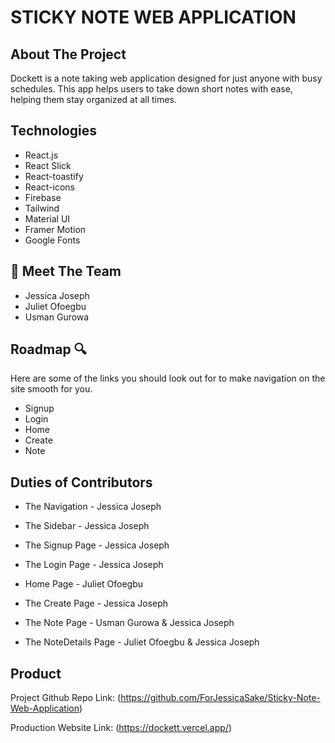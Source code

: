 # STICKY NOTE WEB APPLICATION

## About The Project 

Dockett is a note taking web application designed for just anyone with busy schedules. This app helps users to take down short notes with ease, helping them stay organized at all times. 

## Technologies 
- React.js
- React Slick
- React-toastify
- React-icons
- Firebase
- Tailwind
- Material UI
- Framer Motion
- Google Fonts

## 👋  Meet The Team

- Jessica Joseph
- Juliet Ofoegbu
- Usman Gurowa

## Roadmap 🔍
Here are some of the links you should look out for to make navigation on the site smooth for you. 

- Signup
- Login 
- Home
- Create
- Note

## Duties of Contributors 

- The Navigation - Jessica Joseph

- The Sidebar - Jessica Joseph

- The Signup Page - Jessica Joseph

- The Login Page - Jessica Joseph

- Home Page - Juliet Ofoegbu

- The Create Page - Jessica Joseph

- The Note Page - Usman Gurowa & Jessica Joseph

- The NoteDetails Page - Juliet Ofoegbu & Jessica Joseph

<!-- THE PRODUCT LINK -->

## Product 

Project Github Repo Link: (https://github.com/ForJessicaSake/Sticky-Note-Web-Application)

Production Website Link: (https://dockett.vercel.app/)
